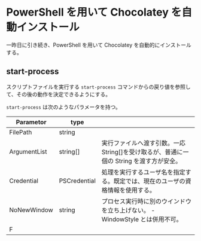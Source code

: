 # PowerShell を用いて Chocolatey を自動インストール

一昨日に引き続き、PowerShell を用いて Chocolatey を自動的にインストールする。

## start-process

スクリプトファイルを実行する `start-process` コマンドからの戻り値を参照して、その後の動作を決定できるようにする。

`start-process` は次のようなパラメータを持つ。

| Parametor    | type         |                                                                                         |
| ------------ | ------------ | --------------------------------------------------------------------------------------- |
| FilePath     | string       |                                                                                         | 実行ファイルのパス。パス内にスペースが入っているとキレられるので、ダブルチェックでくくってやる必要がある。 |
| ArgumentList | string[]     | 実行ファイルへ渡す引数。一応 String[]を受け取るが、普通に一個の String を渡す方が安全。 |
| Credential   | PSCredential | 処理を実行するユーザ名を指定する。既定では、現在のユーザの資格情報を使用する。          |
| NoNewWindow  | string       | プロセス実行時に別のウインドウを立ち上げない。 -WindowStyle とは併用不可。              |
| F            |              |
